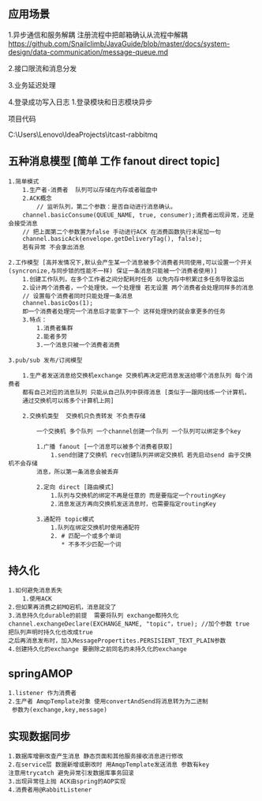 ## 应用场景

1.异步通信和服务解耦
    注册流程中把邮箱确认从流程中解耦
    https://github.com/Snailclimb/JavaGuide/blob/master/docs/system-design/data-communication/message-queue.md

2.接口限流和消息分发

3.业务延迟处理

4.登录成功写入日志
    1.登录模块和日志模块异步

项目代码

C:\Users\Lenovo\IdeaProjects\itcast-rabbitmq

## 五种消息模型 [简单 工作 fanout direct topic]

    1.简单模式
        1.生产者-消费者  队列可以存储在内存或者磁盘中
        2.ACK概念
            // 监听队列，第二个参数：是否自动进行消息确认。
        channel.basicConsume(QUEUE_NAME, true, consumer);消费者出现异常，还是会接受消息
        // 把上面第二个参数置为false 手动进行ACK 在消费函数执行末尾加一句
        channel.basicAck(envelope.getDeliveryTag(), false);
        若有异常 不会拿出消息

    2.工作模型 [高并发情况下,默认会产生某一个消息被多个消费者共同使用,可以设置一个开关(syncronize,与同步锁的性能不一样) 保证一条消息只能被一个消费者使用)]
        1.创建工作队列，在多个工作者之间分配耗时任务 以免内存中积累过多任务导致溢出
        2.设计两个消费者，一个处理快，一个处理慢 若无设置 两个消费者会处理同样多的消息
        // 设置每个消费者同时只能处理一条消息
        channel.basicQos(1);
        即一个消费者处理完一个消息后才能拿下一个 这样处理快的就会拿更多的任务
        3.特点： 
            1.消费者集群
            2.能者多劳
            3.一个消息只被一个消费者消费
    
    3.pub/sub 发布/订阅模型

        1.生产者发送消息给交换机exchange 交换机再决定把消息发送给哪个消息队列 每个消费者
        都有自己对应的消息队列 只能从自己队列中获得消息 [类似于一跟网线练一个计算机，
        通过交换机可以练多个计算机上网]

        2.交换机类型  交换机只负责转发 不负责存储

            一个交换机 多个队列 一个channel创建一个队列 一个队列可以绑定多个key 
            
            1.广播 fanout [一个消息可以被多个消费者获取]
                1.send创建了交换机 recv创建队列并绑定交换机 若先启动send 由于交换机不会存储
            消息，所以第一条消息会被丢弃 

            2.定向 direct [路由模式]
                1.队列与交换机的绑定不再是任意的 而是要指定一个routingKey
                2.消息发送方再向交换机发送消息时，也需要指定routingKey

            3.通配符 topic模式
                1.队列在绑定交换机时使用通配符
                2. # 匹配一个或多个单词
                   * 不多不少匹配一个词

## 持久化
    1.如何避免消息丢失
        1.使用ACK
    2.但如果再消费之前MQ宕机，消息就没了
    3.消息持久化durable的前提  需要将队列 exchange都持久化
    channel.exchangeDeclare(EXCHANGE_NAME, "topic"，true); //加个参数 true
    把队列声明时持久化也改成true
    之后再消息发布时，加入MessagePropertites.PERSISIENT_TEXT_PLAIN参数
    4.创建持久化的exchange 要删除之前同名的未持久化的exchange

## springAMOP
    1.listener 作为消费者
    2.生产者 AmqpTemplate对象 使用convertAndSend将消息转为为二进制
     参数为(exchange,key,message)

## 实现数据同步

    1.数据库增删改查产生消息 静态页面和其他服务接收消息进行修改
    2.在service层 数据新增或删改时 用AmqpTemplate发送消息 参数有key
    注意用trycatch 避免异常引发数据库事务回滚
    3.出现异常往上抛 ACK由spring的AOP实现 
    4.消费者用@RabbitListener
          
